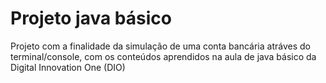 # Projeto java básico

Projeto com a finalidade da simulação de uma conta bancária atráves do terminal/console, com os conteúdos aprendidos na aula de java básico da Digital Innovation One (DIO)
